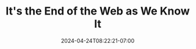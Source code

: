 ---
title: "It's the End of the Web as We Know It"
date: "2024-04-24T08:22:21-07:00"
tags: [AI, tech]
description: "Here’s a pretty damning read about LLMs’ impact on the web. Just how SEO produced an extremely lucrative-yet-icky industry, optimizing web content for AI models seems inevitable."
link: "https://bradfrost.com/blog/link/its-the-end-of-the-web-as-we-know-it/"
---